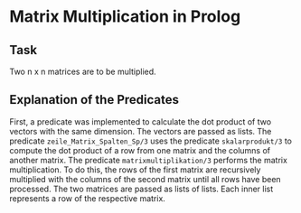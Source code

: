 # Matrix Multiplication in Prolog

## Task
Two n x n matrices are to be multiplied.

## Explanation of the Predicates

First, a predicate was implemented to calculate the dot product of two vectors with the same dimension. The vectors are passed as lists. The predicate `zeile_Matrix_Spalten_Sp/3` uses the predicate `skalarprodukt/3` to compute the dot product of a row from one matrix and the columns of another matrix. The predicate `matrixmultiplikation/3` performs the matrix multiplication. To do this, the rows of the first matrix are recursively multiplied with the columns of the second matrix until all rows have been processed. The two matrices are passed as lists of lists. Each inner list represents a row of the respective matrix.
